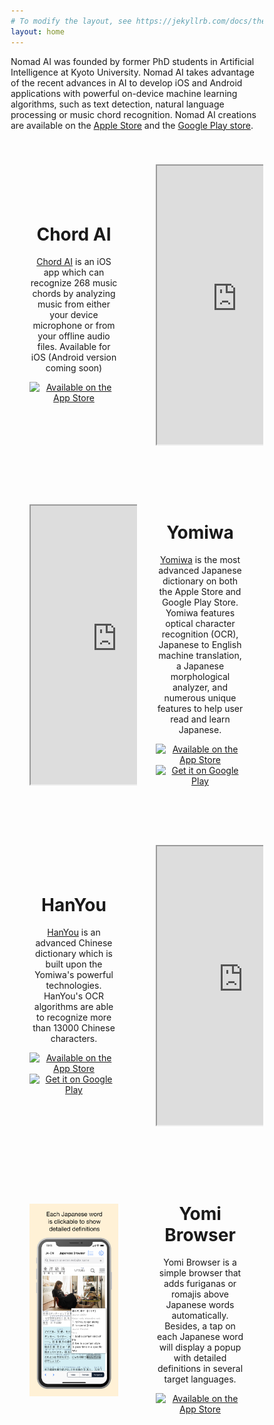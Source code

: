 ```yaml
---
# To modify the layout, see https://jekyllrb.com/docs/themes/#overriding-theme-defaults
layout: home
---
```


<style>
* {
  box-sizing: border-box;
}

.row {
  display: flex;
  flex-wrap: wrap;
  align-items: center;
  justify-content: center;
  padding-top: 30px;
  padding-bottom: 30px;
}
.yomiwa {
  display: flex;
  flex-direction: row-reverse;
}
.yomibrowser {
  display: flex;
  flex-direction: row-reverse;
}
.column {
  float: center;
  width: 50%;
  padding: 30px;
  padding-top: 10px;
  padding-bottom: 10px;
  text-align: center;
}


@media screen and (max-width: 600px) {
  .row {
    flex-direction: column;
  }
  .column {
    width: 100%;
  }
}


.row:after {
  content: ""; -->
  display: flex; -->
  clear: both; -->
}

</style>

Nomad AI was founded by former PhD students in Artificial Intelligence at Kyoto University. Nomad AI takes advantage of the recent advances in AI to develop iOS and Android applications with powerful on-device machine learning algorithms, such as text detection, natural language processing or music chord recognition. Nomad AI creations are available on the <a href="https://apps.apple.com/developer/nomad-ai-ou/id670931123">Apple Store</a> and the <a href="https://play.google.com/store/apps/developer?id=Yomiwa&hl=en">Google Play store</a>. 

<div class="row chordai">
  <div class="column">
    <h1>Chord AI</h1>
    <a href="http://www.chordai.net">Chord AI</a> is an iOS app which can recognize 268 music chords by analyzing music from either your device microphone or from your offline audio files. Available for iOS (Android version coming soon)
    <p>
      <center><a class="badge" href="https://apps.apple.com/app/chord-ai/id1446177109"><img class="badge" src="https://arolet.github.io/res/Download_on_the_App_Store_Badge_US-UK_135x40.svg" alt="Available on the App Store"/></a>
      </center>
    </p>
  </div>
  <div class="column">
    <center>
    <iframe width="260" height="450" src="https://www.youtube.com/embed/6vA83qEUoCA">
    </iframe>
    </center>
  </div>
</div>

<div class="row yomiwa">
<div class="column">
<h1>Yomiwa</h1>
<a href="https://www.yomiwa.net">Yomiwa</a> is the most advanced Japanese dictionary on both the Apple Store and Google Play Store. Yomiwa features optical character recognition (OCR), Japanese to English machine translation, a Japanese morphological analyzer, and numerous unique features to help user read and learn Japanese.

<p>
    <center><a class="badge" href="https://itunes.apple.com/app/yomiwa/id670931120"><img class="badge" src="https://arolet.github.io/res/Download_on_the_App_Store_Badge_US-UK_135x40.svg" alt="Available on the App Store"/></a>
        <a href="https://play.google.com/store/apps/details?id=com.yomiwa.yomiwa"><img alt="Get it on Google Play" width="156" src="https://play.google.com/intl/en_us/badges/images/generic/en-play-badge.png" /></a>
    </center>
</p>
</div>


<div class="column">
<center>
<iframe width="280" height="450" src="https://www.youtube.com/embed/CQZD7iT7GQw">
</iframe>
</center>
</div>


</div>

<div class="row hanyou">

  <div class="column">
  <h1>HanYou</h1>
  <a href="https://hanyou.github.io">HanYou</a> is an advanced Chinese dictionary which is built upon the Yomiwa's powerful technologies. HanYou's OCR algorithms are able to recognize more than 13000 Chinese characters.
  <p>
      <center><a class="badge" href="https://itunes.apple.com/us/app/hanyou-chinese-dictionary-and-translator/id901093520?mt=8"><img class="badge" src="https://arolet.github.io/res/Download_on_the_App_Store_Badge_US-UK_135x40.svg" alt="Available on the App Store"/></a>
          <a href="https://play.google.com/store/apps/details?id=com.yomiwa.hanyou&hl=en&utm_source=global_co&utm_medium=prtnr&utm_content=Mar2515&utm_campaign=PartBadge&pcampaignid=MKT-Other-global-all-co-prtnr-py-PartBadge-Mar2515-1"><img alt="Get it on Google Play" width="156" src="https://play.google.com/intl/en_us/badges/images/generic/en-play-badge.png" /></a>
      </center>
   </p>
   </div>
  <div class="column">
   <center>
   <iframe width="280" height="450" src="https://www.youtube.com/embed/4Vu-E9KeGmc">
   </iframe>
   </center>
  </div>
</div>


<div class="row yomibrowser">

  <div class="column">
  <h1>Yomi Browser</h1>
  Yomi Browser is a simple browser that adds furiganas or romajis above Japanese words automatically. Besides, a tap on each Japanese word will display a popup with detailed definitions in several target languages.
  <p>
      <center><a class="badge" href="https://apps.apple.com/app/yomi-browser/id1492326021"><img class="badge" src="https://arolet.github.io/res/Download_on_the_App_Store_Badge_US-UK_135x40.svg" alt="Available on the App Store"/></a>
      </center>
   </p>
   </div>
  <div class="column">
   <center>
   <img src="/assets/images/popups_X.png" alt="">
   </center>
  </div>
</div>
